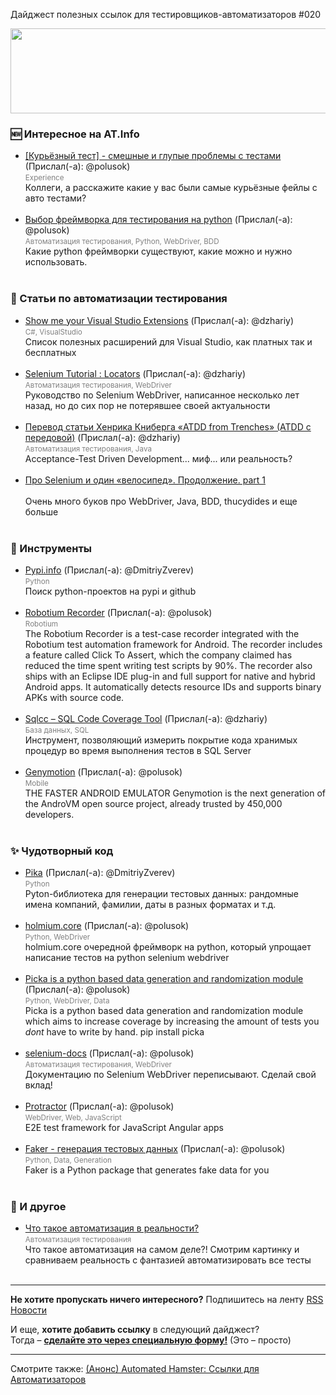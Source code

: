 Дайджест полезных ссылок для тестировщиков-автоматизаторов #020 

<img src="http://automated-testing.info/uploads/default/61/e442078ec743033d.png" width="529" height="136">

### :new: Интересное на AT.Info
* [[Курьёзный тест] - смешные и глупые проблемы с тестами](http://automated-testing.info/t/kuryoznyj-test-smeshnye-i-glupye-problemy-s-testami/3956) (Прислал(-а): @polusok) <br><small><font color="gray">Experience</font></small><br>Коллеги, а расскажите какие у вас были самые курьёзные фейлы c  авто тестами?<br><br>
* [ Выбор фреймворка для тестирования на python](http://automated-testing.info/t/vybor-frejmvorka-dlya-testirovaniya-na-python/3476) (Прислал(-а): @polusok) <br><small><font color="gray">Автоматизация тестирования, Python, WebDriver, BDD</font></small><br>Какие python фреймворки существуют, какие можно и нужно использовать. <br><br>


### :paperclip: Статьи по автоматизации тестирования
* [Show me your Visual Studio Extensions](http://codeclimber.net.nz/archive/2014/01/16/Show-me-your-Visual-Studio-Extensions.aspx) (Прислал(-а): @dzhariy) <br><small><font color="gray">C#, VisualStudio</font></small><br>Список полезных расширений для Visual Studio, как платных так и бесплатных<br><br>
* [Selenium Tutorial : Locators](http://thenewcircle.com/bookshelf/selenium_tutorial/locators.html) (Прислал(-а): @dzhariy) <br><small><font color="gray">Автоматизация тестирования, WebDriver</font></small><br>Руководство по Selenium WebDriver, написанное несколько лет назад, но до сих пор не потерявшее своей актуальности<br><br>
* [Перевод статьи Хенрика Книберга «ATDD from Trenches» (ATDD с передовой)](http://habrahabr.ru/post/209576/) (Прислал(-а): @dzhariy) <br><small><font color="gray">Автоматизация тестирования, Java</font></small><br>Acceptance-Test Driven Development... миф... или реальность?<br><br>
* [Про Selenium и один «велосипед». Продолжение. part 1](http://habrahabr.ru/post/209678/)  <br><small><font color="gray"></font></small><br>Очень много буков про WebDriver, Java, BDD,  thucydides и еще больше<br><br>


### :wrench: Инструменты
* [Pypi.info](http://pypi.info/) (Прислал(-а): @DmitriyZverev) <br><small><font color="gray">Python</font></small><br>Поиск python-проектов на pypi и github<br><br>
* [Robotium Recorder](http://robotium.com/products/robotium-recorder) (Прислал(-а): @polusok) <br><small><font color="gray">Robotium</font></small><br>The Robotium Recorder is a test-case recorder integrated with the Robotium test automation framework for Android. The recorder includes a feature called Click To Assert, which the company claimed has reduced the time spent writing test scripts by 90%. The recorder also ships with an Eclipse IDE plug-in and full support for native and hybrid Android apps. It automatically detects resource IDs and supports binary APKs with source code.<br><br>
* [Sqlcc – SQL Code Coverage Tool](https://github.com/jbarker7/sqlcc) (Прислал(-а): @dzhariy) <br><small><font color="gray">База данных, SQL</font></small><br>Инструмент, позволяющий измерить покрытие кода хранимых процедур во время выполнения тестов в SQL Server<br><br>
* [Genymotion](http://www.genymotion.com/) (Прислал(-а): @polusok) <br><small><font color="gray">Mobile</font></small><br>THE FASTER ANDROID EMULATOR Genymotion is the next generation of the AndroVM open source project, already trusted by 450,000 developers.<br><br>


### :sparkles: Чудотворный  код
* [Pika](https://github.com/antlong/picka) (Прислал(-а): @DmitriyZverev) <br><small><font color="gray">Python</font></small><br>Pyton-библиотека для генерации тестовых данных: рандомные имена компаний, фамилии, даты в разных форматах и т.д.<br><br>
* [holmium.core](https://github.com/mig33/holmium.core) (Прислал(-а): @polusok) <br><small><font color="gray">Python, WebDriver</font></small><br>holmium.core очередной фреймворк на python, который упрощает написание тестов на python selenium webdriver<br><br>
* [Picka is a python based data generation and randomization module](https://github.com/antlong/picka) (Прислал(-а): @polusok) <br><small><font color="gray">Python, WebDriver, Data</font></small><br>Picka is a python based data generation and randomization module which aims to increase coverage by increasing the amount of tests you _dont_ have to write by hand. pip install picka<br><br>
* [selenium-docs](https://github.com/seleniumhq/selenium-docs) (Прислал(-а): @polusok) <br><small><font color="gray">Автоматизация тестирования, WebDriver</font></small><br>Документацию по Selenium WebDriver переписывают. Сделай свой вклад!<br><br>
* [Protractor](https://github.com/angular/protractor) (Прислал(-а): @polusok) <br><small><font color="gray">WebDriver, Web, JavaScript</font></small><br>E2E test framework for JavaScript Angular apps<br><br>
* [Faker - генерация тестовых данных](http://www.joke2k.net/faker/) (Прислал(-а): @polusok) <br><small><font color="gray">Python, Data, Generation</font></small><br>Faker is a Python package that generates fake data for you<br><br>


### :horse: И другое
* [Что такое автоматизация в реальности?](http://xkcd.com/1319/)  <br><small><font color="gray">Автоматизация тестирования</font></small><br>Что такое автоматизация на самом деле?! Смотрим картинку и сравниваем реальность с фантазией автоматизировать все тесты<br><br>


---------------
**Не хотите пропускать ничего интересного?** 
Подпишитесь на ленту [RSS Новости]( http://automated-testing.info/category/novosti.rss)  

И еще, **хотите добавить ссылку** в следующий дайджест?<br>
Тогда – **[сделайте это через специальную форму!](http://goo.gl/p8JpCx)** (Это – просто)   

---------
Смотрите также: [(Анонс) Automated Hamster: Ссылки для Автоматизаторов](http://automated-testing.info/t/anons-automated-hamster-ssylki-dlya-avtomatizatorov/3399)
